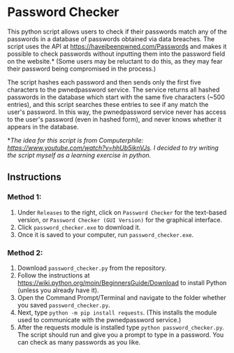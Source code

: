 # Password Checker
This python script allows users to check if their passwords match any of the passwords in a database of passwords obtained via data breaches. The script uses the API at https://haveibeenpwned.com/Passwords and makes it possible to check passwords without inputting them into the password field on the website.* (Some users may be reluctant to do this, as they may fear their password being compromised in the process.) 

The script hashes each password and then sends only the first five characters to the pwnedpassword service. The service returns all hashed passwords in the database which start with the same five characters (~500 entries), and this script searches these entries to see if any match the user's password. In this way, the pwnedpassword service never has access to the user's password (even in hashed form), and never knows whether it appears in the database.

**The idea for this script is from Computerphile: https://www.youtube.com/watch?v=hhUb5iknVJs. I decided to try writing the script myself as a learning exercise in python.*

## Instructions

### Method 1:
1. Under `Releases` to the right, click on `Password Checker` for the text-based version, or `Password Checker (GUI Version)` for the graphical interface.
2. Click `password_checker.exe` to download it.
3. Once it is saved to your computer, run `password_checker.exe`.

### Method 2:
1. Download `password_checker.py` from the repository.
2. Follow the instructions at https://wiki.python.org/moin/BeginnersGuide/Download to install Python (unless you already have it).
3. Open the Command Prompt/Terminal and navigate to the folder whether you saved `password_checker.py`. 
4. Next, type `python -m pip install requests`. (This installs the module used to communicate with the pwnedpassword service.)
5. After the requests module is installed type `python password_checker.py`. The script should run and give you a prompt to type in a password. You can check as many passwords as you like.
